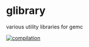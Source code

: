 # glibrary
various utility libraries for gemc


[![compilation](https://github.com/gemc/glibrary/actions/workflows/main.yml/badge.svg)](https://github.com/gemc/glibrary/actions/workflows/main.yml)
